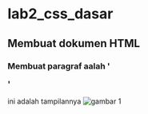 # lab2_css_dasar
## Membuat dokumen HTML

### Membuat paragraf aalah '<p> '
ini adalah tampilannya
![gambar 1](screenshot/gg1.png)
